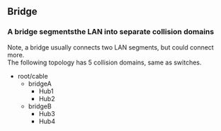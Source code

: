 ## Bridge

### A bridge segmentsthe LAN into separate collision domains
Note, a bridge usually connects two LAN segments, but could connect more. <br/>
The following topology has 5 collision domains, same as switches.

- root/cable
    - bridgeA
        - Hub1
        - Hub2
    - bridgeB
        - Hub3
        - Hub4
